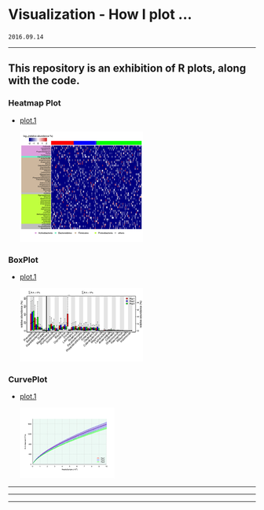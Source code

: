 # Visualization - How I plot ...


`2016.09.14`

------
This repository is an exhibition of **R** plots, along with the code.
------

### Heatmap Plot

+ [plot.1][p1]

  ![plot.1][f1]



### BoxPlot

+ [plot.1][p2]

  ![plot.1][f2]



### CurvePlot

+ [plot.1][p3]

  ![plot.1][f3]

------
------
------

[p1]: https://github.com/faculty/iVisual/blob/master/heatmap/plot.1/plotIntro.md
[p2]: https://github.com/faculty/iVisual/blob/master/boxplot/plot.1/plotIntro.md
[p3]: https://github.com/faculty/iVisual/blob/master/curveplot/plot.1/plotIntro.md


[f1]: https://github.com/faculty/iVisual/raw/master/figure.repo/heatmap.plot.1.png
[f2]: https://github.com/faculty/iVisual/raw/master/figure.repo/boxplot.plot.1.png
[f3]: https://github.com/faculty/iVisual/raw/master/figure.repo/curveplot.plot.1.png


